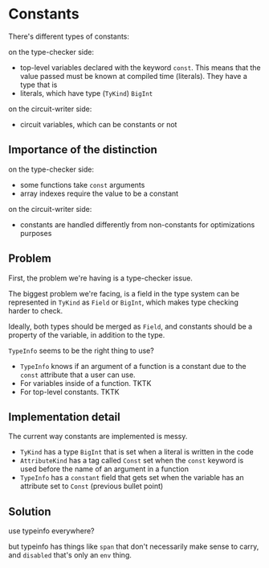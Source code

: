 # Constants

There's different types of constants:

on the type-checker side:

* top-level variables declared with the keyword `const`. This means that the value passed must be known at compiled time (literals). They have a type that is 
* literals, which have type (`TyKind`) `BigInt`

on the circuit-writer side:

* circuit variables, which can be constants or not

## Importance of the distinction

on the type-checker side:

* some functions take `const` arguments
* array indexes require the value to be a constant

on the circuit-writer side:

* constants are handled differently from non-constants for optimizations purposes

## Problem

First, the problem we're having is a type-checker issue.

The biggest problem we're facing, is a field in the type system can be represented in `TyKind` as `Field` or `BigInt`, which makes type checking harder to check.

Ideally, both types should be merged as `Field`, and constants should be a property of the variable, in addition to the type. 

`TypeInfo` seems to be the right thing to use?

* `TypeInfo` knows if an argument of a function is a constant due to the `const` attribute that a user can use.
* For variables inside of a function. TKTK
* For top-level constants. TKTK

## Implementation detail

The current way constants are implemented is messy.

* `TyKind` has a type `BigInt` that is set when a literal is written in the code
* `AttributeKind` has a tag called `Const` set when the `const` keyword is used before the name of an argument in a function
* `TypeInfo` has a `constant` field that gets set when the variable has an attribute set to `Const` (previous bullet point)

## Solution

use typeinfo everywhere?

but typeinfo has things like `span` that don't necessarily make sense to carry, and `disabled` that's only an `env` thing.
